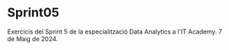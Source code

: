 # Sprint05
Exercicis del Sprint 5 de la especialització Data Analytics a l'IT Academy. 7 de Maig de 2024. 
